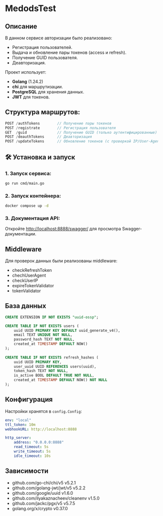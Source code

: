 # MedodsTest

## Описание
В данном сервисе авторизации было реализовано:
- Регистрация пользователей.
- Выдача и обновление пары токенов (access и refresh).
- Получение GUID пользователя.
- Деавторизация.

Проект использует:
- **Golang** (1.24.2)
- **chi** для маршрутизации.
- **PostgreSQL** для хранения данных.
- **JWT** для токенов.


## Структура маршрутов:
```go
POST /authTokens        // Получение пары токенов
POST /registrate        // Регистрация пользователя
GET  /guid              // Получение GUID (только аутентифицированные)
POST /deauthTokens      // Деавторизация
POST /updateTokens      // Обновление токенов (с проверкой IP/User-Agent)
```

## 🛠️ Установка и запуск

### 1. Запуск сервиса:
```bash
go run cmd/main.go
```
### 2. Запуск контейнера:
```bash
docker compose up -d
```

### 3. Документация API:
Откройте [http://localhost:8888/swagger/](http://localhost:8888/swagger/) для просмотра Swagger-документации.


##  Middleware
Для проверок данных были реализованы middleware:
- checkRefreshToken
- chechUserAgent
- checkUserIP
- expireTokenValidator
- tokenValidator

##  База данных
```sql
CREATE EXTENSION IF NOT EXISTS "uuid-ossp";

CREATE TABLE IF NOT EXISTS users (
	uuid UUID PRIMARY KEY DEFAULT uuid_generate_v4(),
	email TEXT UNIQUE NOT NULL,
	password_hash TEXT NOT NULL,
	created_at TIMESTAMP DEFAULT NOW()
);
  
CREATE TABLE IF NOT EXISTS refresh_hashes (
	uuid UUID PRIMARY KEY,
	user_uuid UUID REFERENCES users(uuid),
	token_hash TEXT NOT NULL,
	is_active BOOL DEFAULT TRUE NOT NULL,
	created_at TIMESTAMP DEFAULT NOW() NOT NULL
);
```

##  Конфигурация
Настройки хранятся в `config.Config`:
```yaml
env: "local"
ttl_token: 10m
webhookURL: http://localhost:8888

http_server:
	address: "0.0.0.0:8888"
	read_timeout: 5s
	write_timeout: 5s
	idle_timeout: 10s
```
## Зависимости
- github.com/go-chi/chi/v5  v5.2.1
- github.com/golang-jwt/jwt/v5  v5.2.2
- github.com/google/uuid  v1.6.0
- github.com/ilyakaznacheev/cleanenv  v1.5.0
- github.com/jackc/pgx/v5  v5.7.5
- golang.org/x/crypto  v0.37.0